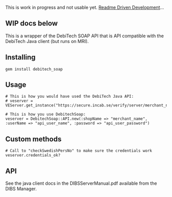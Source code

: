 This is work in progress and not usable yet. [Readme Driven Development](http://tom.preston-werner.com/2010/08/23/readme-driven-development.html)... 

WIP docs below
----

This is a wrapper of the DebiTech SOAP API that is API compatible with the DebiTech Java client (but runs on MRI). 

Installing
----

    gem install debitech_soap

Usage
----
 
    # This is how you would have used the DebiTech Java API:
    # veserver = VEServer.get_instance("https://secure.incab.se/verify/server/merchant_name")

    # This is how you use DebitechSoap:
    veserver = DebitechSoap::API.new(:shopName => "merchant_name", :userName => "api_user_name", :password => "api_user_password")

Custom methods
----

    # Call to "checkSwedishPersNo" to make sure the credentials work
    veserver.credentials_ok? 

API
----

See the java client docs in the DIBSServerManual.pdf available from the DIBS Manager.

